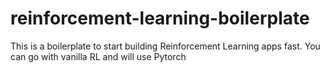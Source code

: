 # reinforcement-learning-boilerplate

This is a boilerplate to start building Reinforcement Learning apps fast. You can go with vanilla RL and will use Pytorch
